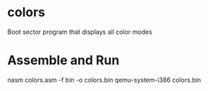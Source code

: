 # colors
Boot sector program that displays all color modes

# Assemble and Run

nasm colors.asm -f bin -o colors.bin
qemu-system-i386 colors.bin
